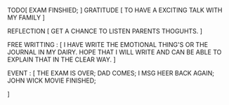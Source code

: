 TODO[
    EXAM FINSHIED; 
]
GRATITUDE [
    TO HAVE A EXCITING TALK WITH MY FAMILY
]

REFLECTION [
    GET A CHANCE TO LISTEN PARENTS THOGUHTS. 
]

FREE WRITTING : [
    I HAVE WRITE THE EMOTIONAL THING'S OR THE JOURNAL IN MY DAIRY. HOPE THAT I WILL WRITE AND CAN BE ABLE TO EXPLAIN THAT IN THE CLEAR WAY.
]

EVENT : [
    THE EXAM IS OVER; 
    DAD COMES;
    I MSG HEER BACK AGAIN;
    JOHN WICK MOVIE FINISHED; 
    
]
